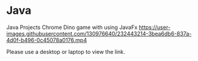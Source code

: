# Java
Java Projects
Chrome Dino game with using JavaFx
https://user-images.githubusercontent.com/130976640/232443214-3bea6db6-837a-4d0f-b496-0c45078a0176.mp4

Please use a desktop or laptop to view the link.
